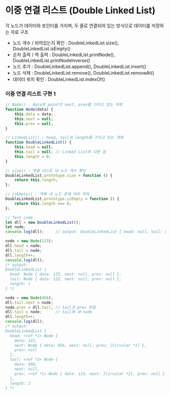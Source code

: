 # 이중 연결 리스트 (Double Linked List)
각 노드가 데이터와 포인터를 가지며, 두 줄로 연결되어 있는 방식으로 데이터를 저장하는 자료 구조
* 노드 개수 / 비어있는지 확인 : DoubleLinkedList.size(), DoubleLinkedList.isEmpty()
* 순차 출력 / 역 출력 : DoubleLinkedList.printNode(), DoubleLinkedList.printNodeInverse()
* 노드 추가 : DoubleLinkedList.append(), DoubleLinkedList.insert()
* 노드 삭제 : DoubleLinkedList.remove(), DoubleLinkedList.removeAt()
* 데이터 위치 확인 : DoubleLinkedList.indexOf()

### 이중 연결 리스트 구현 1
```js
// Node() : data와 point인 next, prev를 가지고 있는 객체
function Node(data) {
    this.data = data;
    this.next = null;
    this.prev = null;
}

// LinkedList() : head, tail과 length를 가지고 있는 객체
function DoubleLinkedList() {
    this.head = null;
    this.tail = null; // Linked List와 다른 점
    this.length = 0;
}

// size() : 연결 리스트 내 노드 개수 확인
DoubleLinkedList.prototype.size = function () {
    return this.length;
};

// isEmpty() : 객체 내 노드 존재 여부 파악
DoubleLinkedList.prototype.isEmpty = function () {
    return this.length === 0;
};

// Test code
let dll = new DoubleLinkedList();
let node;
console.log(dll);     // output: DoubleLinkedList { head: null, tail: null, length: 0 }

node = new Node(123);
dll.head = node;
dll.tail = node;
dll.length++;
console.log(dll);
/* output:
DoubleLinkedList {
  head: Node { data: 123, next: null, prev: null },
  tail: Node { data: 123, next: null, prev: null },
  length: 1
} */

node = new Node(456);
dll.tail.next = node;
node.prev = dll.tail; // tail과 prev 연결
dll.tail = node;      // tail에 새 node 
dll.length++;
console.log(dll);
/* output:
DoubleLinkedList {
  head: <ref *1> Node {
    data: 123,
    next: Node { data: 456, next: null, prev: [Circular *1] },
    prev: null
  },
  tail: <ref *2> Node {
    data: 456,
    next: null,
    prev: <ref *1> Node { data: 123, next: [Circular *2], prev: null }
  },
  length: 2
} */
```
